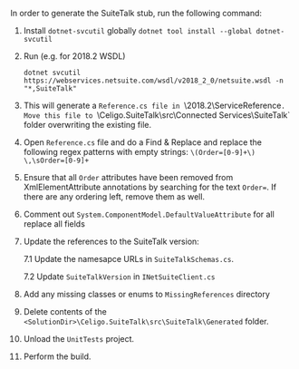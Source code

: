 ﻿In order to generate the SuiteTalk stub, run the following command:

1. Install `dotnet-svcutil` globally
   `dotnet tool install --global dotnet-svcutil`

2. Run (e.g. for 2018.2 WSDL)

   ```
   dotnet svcutil https://webservices.netsuite.com/wsdl/v2018_2_0/netsuite.wsdl -n "*,SuiteTalk"
   ```

3. This will generate a `Reference.cs file in `<SolutionDir>\2018.2\ServiceReference`. Move this file to
   `<SolutionDir>\Celigo.SuiteTalk\src\Connected Services\SuiteTalk` folder overwriting the existing file.

4. Open `Reference.cs` file and do a Find & Replace and replace the following regex patterns with empty strings:
   `\(Order=[0-9]+\)`
   `\,\sOrder=[0-9]+`

5. Ensure that all `Order` attributes have been removed from XmlElementAttribute annotations by searching for the
   text `Order=`.
   If there are any ordering left, remove them as well.

6. Comment out `System.ComponentModel.DefaultValueAttribute` for all replace all fields

7. Update the references to the SuiteTalk version:

   7.1 Update the namesapce URLs in `SuiteTalkSchemas.cs`.

   7.2 Update `SuiteTalkVersion` in `INetSuiteClient.cs`

8. Add any missing classes or enums to `MissingReferences` directory

9. Delete contents of the `<SolutionDir>\Celigo.SuiteTalk\src\SuiteTalk\Generated` folder.

10. Unload the `UnitTests` project.

11. Perform the build.
